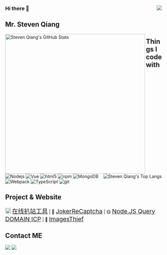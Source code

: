 <h3>Hi there 👋 <img src="https://visitor-badge.glitch.me/badge?page_id=qiangmouren" align="right"/> </h3>

## Mr. Steven Qiang

<p>
<img title="Steven Qiang's GitHub Stats"  align="left"  src="https://github-readme-stats.vercel.app/api?username=qiangmouren&hide=issues&show_icons=true&hide_border=true" alt="Steven Qiang's GitHub Stats" width="450"/>
<img title="Steven Qiang's Top Langs"  align="right"  src="https://github-readme-stats.vercel.app/api/top-langs/?username=qiangmouren&layout=compact&hide=html&hide_border=true" alt="Steven Qiang's Top Langs"/>
</p>

## Things I code with

<p>
<img alt="Nodejs" src="https://img.shields.io/badge/-Nodejs-43853d?style=flat-square&logo=Node.js&logoColor=white" />
<img alt="Vue" src="https://img.shields.io/badge/-MongoDB-13aa52?style=flat-square&logo=vue&logoColor=white" />
<img alt="html5" src="https://img.shields.io/badge/-HTML5-E34F26?style=flat-square&logo=html5&logoColor=white" />
<img alt="npm" src="https://img.shields.io/badge/-NPM-CB3837?style=flat-square&logo=npm&logoColor=white" />
<img alt="MongoDB" src="https://img.shields.io/badge/-MongoDB-13aa52?style=flat-square&logo=mongodb&logoColor=white" />
<img alt="Webpack" src="https://img.shields.io/badge/-Webpack-8DD6F9?style=flat-square&logo=webpack&logoColor=white" /> 
<img alt="TypeScript" src="https://img.shields.io/badge/-TypeScript-007ACC?style=flat-square&logo=typescript&logoColor=white" />
<img alt="git" src="https://img.shields.io/badge/-Git-F05032?style=flat-square&logo=git&logoColor=white" />
</p>

## Project & Website
<p>
<img src="https://bazhan.wang/home/logo.png" width="18"/> <a href="https://bazhan.wang/?ref=github_profile" style="font-size:1.2rem">在线扒站工具</a> | 
🤣 <a href="https://qiangmouren.github.io/joker-recaptcha/" style="font-size:1.2rem">JokerReCaptcha</a> |
😋 <a href="https://github.com/qiangmouren/query-domain-icp-nodejs" style="font-size:1.2rem">Node.JS Query DOMAIN ICP</a> |
 <!--
 <img src="https://upload.wikimedia.org/wikipedia/commons/thumb/8/8e/Closure_logo.svg/121px-Closure_logo.svg.png" width="18"/> <a href="https://github.com/qiangmouren/query-domain-icp-nodejs" style="font-size:1.2rem">Desktop For GoogleClosureCompiler</a> (Disrepair) |
-->
🦝 <a href="https://github.com/qiangmouren/images-thief" style="font-size:1.2rem">ImagesThief</a>
 
 

</p>

## Contact ME

<p>
<a href="http://wpa.qq.com/msgrd?v=3&uin=2962051004&site=qq&menu=yes"><img src="https://img.shields.io/badge/TENCENTQQ-D52C36?style=for-the-badge&logo=Tencent%20QQ&logoColor=#EB1923" /></a>
 <a href="mailto:2962051004@qq.com"><img src="https://img.shields.io/badge/Email-D14836?style=for-the-badge&logo=gmail&logoColor=white" /></a>
</p>
